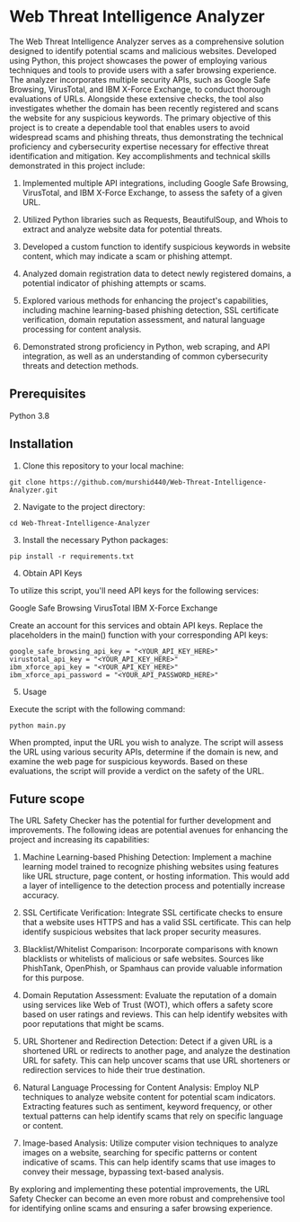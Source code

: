 # Web Threat Intelligence Analyzer

The Web Threat Intelligence Analyzer serves as a comprehensive solution designed to identify potential scams and malicious websites. Developed using Python, this project showcases the power of employing various techniques and tools to provide users with a safer browsing experience. The analyzer incorporates multiple security APIs, such as Google Safe Browsing, VirusTotal, and IBM X-Force Exchange, to conduct thorough evaluations of URLs. Alongside these extensive checks, the tool also investigates whether the domain has been recently registered and scans the website for any suspicious keywords. The primary objective of this project is to create a dependable tool that enables users to avoid widespread scams and phishing threats, thus demonstrating the technical proficiency and cybersecurity expertise necessary for effective threat identification and mitigation. Key accomplishments and technical skills demonstrated in this project include:

1. Implemented multiple API integrations, including Google Safe Browsing, VirusTotal, and IBM X-Force Exchange, to assess the safety of a given URL.

2. Utilized Python libraries such as Requests, BeautifulSoup, and Whois to extract and analyze website data for potential threats.

3. Developed a custom function to identify suspicious keywords in website content, which may indicate a scam or phishing attempt.

4. Analyzed domain registration data to detect newly registered domains, a potential indicator of phishing attempts or scams.

5. Explored various methods for enhancing the project's capabilities, including machine learning-based phishing detection, SSL certificate verification,      domain reputation assessment, and natural language processing for content analysis.

6. Demonstrated strong proficiency in Python, web scraping, and API integration, as well as an understanding of common cybersecurity threats and detection    methods.

## Prerequisites

Python 3.8

## Installation

1. Clone this repository to your local machine:

```
git clone https://github.com/murshid440/Web-Threat-Intelligence-Analyzer.git
```

2. Navigate to the project directory:


```
cd Web-Threat-Intelligence-Analyzer
```


3. Install the necessary Python packages:

```
pip install -r requirements.txt
```


4. Obtain API Keys

To utilize this script, you'll need API keys for the following services:

Google Safe Browsing
VirusTotal
IBM X-Force Exchange

Create an account for this services and obtain API keys.
Replace the placeholders in the main() function with your corresponding API keys:

```
google_safe_browsing_api_key = "<YOUR_API_KEY_HERE>"
virustotal_api_key = "<YOUR_API_KEY_HERE>"
ibm_xforce_api_key = "<YOUR_API_KEY_HERE>"
ibm_xforce_api_password = "<YOUR_API_PASSWORD_HERE>"
```

5. Usage

Execute the script with the following command:

```
python main.py
```

When prompted, input the URL you wish to analyze. The script will  assess the URL using various security APIs, determine if the domain is new, and examine the web page for suspicious keywords. Based on these evaluations, the script will provide a verdict on the safety of the URL.

## Future scope

The URL Safety Checker has the potential for further development and improvements. The following ideas are potential avenues for enhancing the project and increasing its capabilities:

1. Machine Learning-based Phishing Detection: Implement a machine learning model trained to recognize phishing websites using features like URL structure, page content, or hosting information. This would add a layer of intelligence to the detection process and potentially increase accuracy.

2. SSL Certificate Verification: Integrate SSL certificate checks to ensure that a website uses HTTPS and has a valid SSL certificate. This can help identify suspicious websites that lack proper security measures.

3. Blacklist/Whitelist Comparison: Incorporate comparisons with known blacklists or whitelists of malicious or safe websites. Sources like PhishTank, OpenPhish, or Spamhaus can provide valuable information for this purpose.

4. Domain Reputation Assessment: Evaluate the reputation of a domain using services like Web of Trust (WOT), which offers a safety score based on user ratings and reviews. This can help identify websites with poor reputations that might be scams.

5. URL Shortener and Redirection Detection: Detect if a given URL is a shortened URL or redirects to another page, and analyze the destination URL for safety. This can help uncover scams that use URL shorteners or redirection services to hide their true destination.

6. Natural Language Processing for Content Analysis: Employ NLP techniques to analyze website content for potential scam indicators. Extracting features such as sentiment, keyword frequency, or other textual patterns can help identify scams that rely on specific language or content.

7. Image-based Analysis: Utilize computer vision techniques to analyze images on a website, searching for specific patterns or content indicative of scams. This can help identify scams that use images to convey their message, bypassing text-based analysis.

By exploring and implementing these potential improvements, the URL Safety Checker can become an even more robust and comprehensive tool for identifying online scams and ensuring a safer browsing experience.
